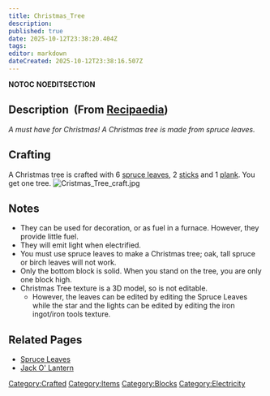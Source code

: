 ```yaml
---
title: Christmas_Tree
description: 
published: true
date: 2025-10-12T23:38:20.404Z
tags: 
editor: markdown
dateCreated: 2025-10-12T23:38:16.507Z
---
```


__NOTOC__ __NOEDITSECTION__

## Description  (From [Recipaedia](Recipaedia "wikilink"))

*A must have for Christmas\! A Christmas tree is made from spruce
leaves.*

## Crafting

A Christmas tree is crafted with 6 [spruce
leaves](spruce_Leaves "wikilink"), 2 [sticks](stick "wikilink") and 1
[plank](planks "wikilink"). You get one tree.
![Cristmas_Tree_craft.jpg](Cristmas_Tree_craft.jpg
"Cristmas_Tree_craft.jpg")

## Notes

  - They can be used for decoration, or as fuel in a furnace. However,
    they provide little fuel.
  - They will emit light when electrified.
  - You must use spruce leaves to make a Christmas tree; oak, tall
    spruce or birch leaves will not work.
  - Only the bottom block is solid. When you stand on the tree, you are
    only one block high. 
  - Christmas Tree texture is a 3D model, so is not editable. 
      - However, the leaves can be edited by editing the Spruce Leaves
        while the star and the lights can be edited by editing the iron
        ingot/iron tools texture.  

## Related Pages

  - [Spruce Leaves](Spruce_Leaves "wikilink")
  - [Jack O' Lantern](Jack_O'_Lantern "wikilink")

[Category:Crafted](Category:Crafted "wikilink")
[Category:Items](Category:Items "wikilink")
[Category:Blocks](Category:Blocks "wikilink")
[Category:Electricity](Category:Electricity "wikilink")